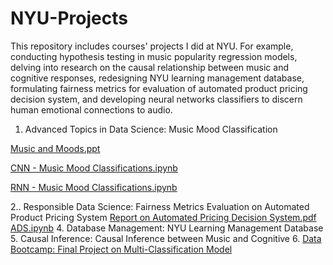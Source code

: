 # NYU-Projects

This repository includes courses' projects I did at NYU. For example, conducting hypothesis testing in music popularity regression models, delving into research on the causal relationship between music and cognitive responses, redesigning NYU learning management database, formulating fairness metrics for evaluation of automated product pricing decision system, and developing neural networks classifiers to discern human emotional connections to audio.


1. Advanced Topics in Data Science: Music Mood Classification

[Music and Moods.ppt](https://docs.google.com/presentation/d/1YngXLUOz2TqRwVdibbQ0SSrgAEiSyTbm-nzy09watbc/edit?usp=sharing)

[CNN - Music Mood Classifications.ipynb](https://colab.research.google.com/drive/1Dh75RNhq0fLjnCVOTd0DWeL_QA0vZrdW?usp=sharing)

[RNN - Music Mood Classifications.ipynb](https://colab.research.google.com/drive/1CDCpPFWViVC8gpLcMQwS80rrakTtk84r?usp=sharing)

2.. Responsible Data Science: Fairness Metrics Evaluation on Automated Product Pricing System
[Report on Automated Pricing Decision System.pdf]([url](https://docs.google.com/document/d/1vjU9kkfutRWNvrZx3nVNE76wxrz_VEWoDVC8i0bKn8c/edit?usp=sharing))
[ADS.ipynb]([url](https://colab.research.google.com/drive/1rw_6DMpZIzXtxM0606KhlOHHapSX-Qsd?usp=sharing))
4. Database Management: NYU Learning Management Database
5. Causal Inference: Causal Inference between Music and Cognitive
6. [Data Bootcamp: Final Project on Multi-Classification Model]([url](https://colab.research.google.com/drive/1vfu94dwYVrCL7L3t-ZWCZeqTffwOTf8J?usp=sharing))
